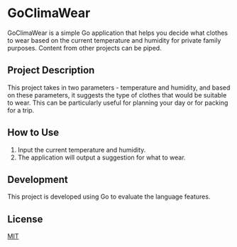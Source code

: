 # GoClimaWear

GoClimaWear is a simple Go application that helps you decide what clothes to wear based on the current temperature and humidity for private family purposes. Content from other projects can be piped.

## Project Description

This project takes in two parameters - temperature and humidity, and based on these parameters, it suggests the type of clothes that would be suitable to wear. This can be particularly useful for planning your day or for packing for a trip.

## How to Use

1. Input the current temperature and humidity.
2. The application will output a suggestion for what to wear.

## Development

This project is developed using Go to evaluate the language features. 


## License

[MIT](https://choosealicense.com/licenses/mit/)